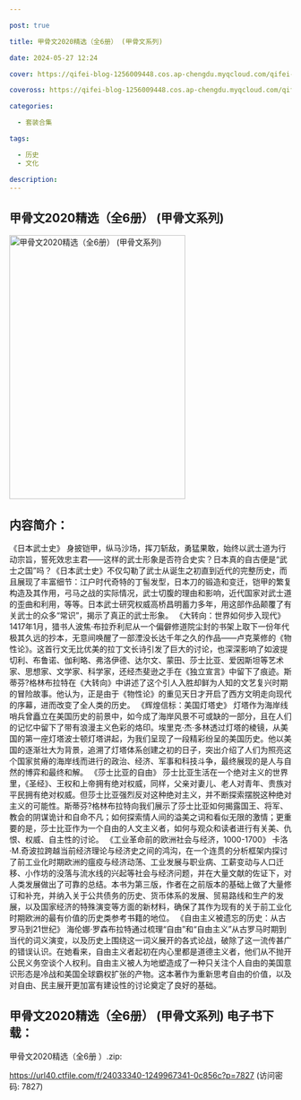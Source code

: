```yaml
---

post: true

title: 甲骨文2020精选（全6册） (甲骨文系列)

date: 2024-05-27 12:24

cover: https://qifei-blog-1256009448.cos.ap-chengdu.myqcloud.com/qifei-blog/66120c2768eb935713519437.jpg

coveross: https://qifei-blog-1256009448.cos.ap-chengdu.myqcloud.com/qifei-blog/66120c2768eb935713519437.jpg

categories:

  - 套装合集

tags:

  - 历史
  - 文化

description:
---
```


## 甲骨文2020精选（全6册） (甲骨文系列)
<img alt="甲骨文2020精选（全6册） (甲骨文系列) " class="aligncenter loading" data-was-processed="true" decoding="async" fetchpriority="high" height="471" src="https://qifei-blog-1256009448.cos.ap-chengdu.myqcloud.com/qifei-blog/66120c2768eb935713519437.jpg " style="cursor: zoom-in;" width="314"/>

## 内容简介：

《日本武士史》 身披铠甲，纵马沙场，挥刀斩敌，勇猛果敢，始终以武士道为行动宗旨，誓死效忠主君——这样的武士形象是否符合史实？日本真的自古便是“武士之国”吗？《日本武士史》不仅勾勒了武士从诞生之初直到近代的完整历史，而且展现了丰富细节：江户时代奇特的丁髻发型，日本刀的锻造和变迁，铠甲的繁复构造及其作用，弓马之战的实际情况，武士切腹的理由和影响，近代国家对武士道的歪曲和利用，等等。日本武士研究权威高桥昌明蓄力多年，用这部作品颠覆了有关武士的众多“常识”，揭示了真正的武士形象。 《大转向：世界如何步入现代》 1417年1月，猎书人波焦·布拉乔利尼从一个偏僻修道院尘封的书架上取下一份年代极其久远的抄本，无意间唤醒了一部湮没长达千年之久的作品——卢克莱修的《物性论》。这首行文无比优美的拉丁文长诗引发了巨大的讨论，也深深影响了如波提切利、布鲁诺、伽利略、弗洛伊德、达尔文、蒙田、莎士比亚、爱因斯坦等艺术家、思想家、文学家、科学家，还经杰斐逊之手在《独立宣言》中留下了痕迹。斯蒂芬?格林布拉特在《大转向》中讲述了这个引人入胜却鲜为人知的文艺复兴时期的冒险故事。他认为，正是由于《物性论》的重见天日才开启了西方文明走向现代的序幕，进而改变了全人类的历史。 《辉煌信标：美国灯塔史》 灯塔作为海岸线哨兵曾矗立在美国历史的前景中，如今成了海岸风景不可或缺的一部分，且在人们的记忆中留下了带有浪漫主义色彩的烙印。埃里克·杰·多林透过灯塔的棱镜，从美国的第一座灯塔波士顿灯塔讲起，为我们呈现了一段精彩纷呈的美国历史。他以美国的逐渐壮大为背景，追溯了灯塔体系创建之初的日子，突出介绍了人们为照亮这个国家贫瘠的海岸线而进行的政治、经济、军事和科技斗争，最终展现的是人与自然的博弈和最终和解。 《莎士比亚的自由》 莎士比亚生活在一个绝对主义的世界里，《圣经》、王权和上帝拥有绝对权威，同样，父亲对妻儿、老人对青年、贵族对平民拥有绝对权威。但莎士比亚强烈反对这种绝对主义，并不断探索摆脱这种绝对主义的可能性。斯蒂芬?格林布拉特向我们展示了莎士比亚如何揭露国王、将军、教会的阴谋诡计和自命不凡；如何探索情人间的溢美之词和看似无限的激情；更重要的是，莎士比亚作为一个自由的人文主义者，如何与观众和读者进行有关美、仇恨、权威、自主性的讨论。 《工业革命前的欧洲社会与经济，1000-1700》 卡洛·M.奇波拉跨越当前经济理论与经济史之间的鸿沟，在一个连贯的分析框架内探讨了前工业化时期欧洲的瘟疫与经济动荡、工业发展与职业病、工薪变动与人口迁移、小作坊的没落与流水线的兴起等社会与经济问题，并在大量文献的佐证下，对人类发展做出了可靠的总结。本书为第三版，作者在之前版本的基础上做了大量修订和补充，并纳入关于公共债务的历史、货币体系的发展、贸易路线和生产的发展，以及国家经济的特殊演变等方面的新材料，确保了其作为现有的关于前工业化时期欧洲的最有价值的历史类参考书籍的地位。 《自由主义被遗忘的历史：从古罗马到21世纪》 海伦娜·罗森布拉特通过梳理“自由”和“自由主义”从古罗马时期到当代的词义演变，以及历史上围绕这一词义展开的各式论战，破除了这一流传甚广的错误认识。在她看来，自由主义者起初在内心里都是道德主义者，他们从不抛开公民义务空谈个人权利。自由主义被人为地塑造成了一种只关注个人自由的美国意识形态是冷战和美国全球霸权扩张的产物。这本著作为重新思考自由的价值，以及对自由、民主展开更加富有建设性的讨论奠定了良好的基础。

## 甲骨文2020精选（全6册） (甲骨文系列) 电子书下载：
甲骨文2020精选（全6册 ）.zip: 

https://url40.ctfile.com/f/24033340-1249967341-0c856c?p=7827 (访问密码: 7827)
